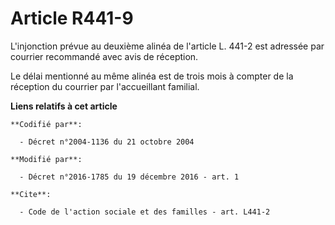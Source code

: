 # Article R441-9

L'injonction prévue au deuxième alinéa de l'article L. 441-2 est adressée par courrier recommandé avec avis de réception. 

Le délai mentionné au même alinéa est de trois mois à compter de la réception du courrier par l'accueillant familial.

**Liens relatifs à cet article**

	**Codifié par**:

	  - Décret n°2004-1136 du 21 octobre 2004

	**Modifié par**:

	  - Décret n°2016-1785 du 19 décembre 2016 - art. 1

	**Cite**:

	  - Code de l'action sociale et des familles - art. L441-2
